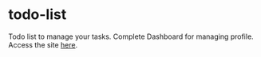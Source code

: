 # todo-list
Todo list to manage your tasks. 
Complete Dashboard for managing profile.
Access the site [here](https://anjalisingh00.github.io/todo-list/1index.html).
